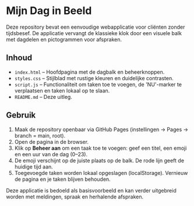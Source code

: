 # Mijn Dag in Beeld

Deze repository bevat een eenvoudige webapplicatie voor cliënten zonder tijdsbesef. De applicatie vervangt de klassieke klok door een visuele balk met dagdelen en pictogrammen voor afspraken.

## Inhoud

- `index.html` – Hoofdpagina met de dagbalk en beheerknoppen.
- `styles.css` – Stijlblad met rustige kleuren en duidelijke contrasten.
- `script.js` – Functionaliteit om taken toe te voegen, de 'NU'-marker te verplaatsen en taken lokaal op te slaan.
- `README.md` – Deze uitleg.

## Gebruik

1. Maak de repository openbaar via GitHub Pages (instellingen → Pages → branch = main, root).
2. Open de pagina in de browser.
3. Klik op **Beheer aan** om een taak toe te voegen: geef een titel, een emoji en een uur van de dag (0–23).
4. De emoji verschijnt op de juiste plaats op de balk. De rode lijn geeft de huidige tijd aan.
5. Toegevoegde taken worden lokaal opgeslagen (localStorage). Vernieuw de pagina en je taken blijven behouden.

Deze applicatie is bedoeld als basisvoorbeeld en kan verder uitgebreid worden met meldingen, spraak en herhalende afspraken.
